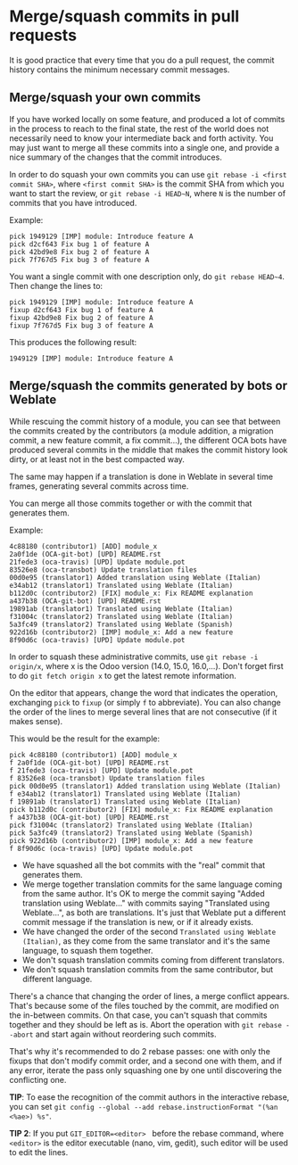 # Merge/squash commits in pull requests
It is good practice that every time that you do a pull request, the commit history contains the minimum necessary commit messages.

## Merge/squash your own commits
 If you have worked locally on some feature, and produced a lot of commits in the process to reach to the final state, the rest of the world does not necessarily need to know your intermediate back and forth activity. You may just want to merge all these commits into a single one, and provide a nice summary of the changes that the commit introduces.

In order to do squash your own commits you can use `git rebase -i <first commit SHA>`, where `<first commit SHA>` is the commit SHA from which you want to start the review, or `git rebase -i HEAD~N`, where `N` is the number of commits that you have introduced.

Example:

```
pick 1949129 [IMP] module: Introduce feature A
pick d2cf643 Fix bug 1 of feature A
pick 42bd9e8 Fix bug 2 of feature A
pick 7f767d5 Fix bug 3 of feature A
```

You want a single commit with one description only, do `git rebase HEAD~4`. Then change the lines to:

```
pick 1949129 [IMP] module: Introduce feature A
fixup d2cf643 Fix bug 1 of feature A
fixup 42bd9e8 Fix bug 2 of feature A
fixup 7f767d5 Fix bug 3 of feature A
```

This produces the following result:

```
1949129 [IMP] module: Introduce feature A
```

## Merge/squash the commits generated by bots or Weblate

While rescuing the commit history of a module, you can see that between the commits created by the contributors (a module addition, a migration commit, a new feature commit, a fix commit...), the different OCA bots have produced several commits in the middle that makes the commit history look dirty, or at least not in the best compacted way.

The same may happen if a translation is done in Weblate in several time frames, generating several commits across time.

You can merge all those commits together or with the commit that generates them.

Example:

```
4c88180 (contributor1) [ADD] module_x
2a0f1de (OCA-git-bot) [UPD] README.rst
21fede3 (oca-travis) [UPD] Update module.pot
83526e8 (oca-transbot) Update translation files
00d0e95 (translator1) Added translation using Weblate (Italian)
e34ab12 (translator1) Translated using Weblate (Italian)
b112d0c (contributor2) [FIX] module_x: Fix README explanation
a437b38 (OCA-git-bot) [UPD] README.rst
19891ab (translator1) Translated using Weblate (Italian)
f31004c (translator2) Translated using Weblate (Italian)
5a3fc49 (translator2) Translated using Weblate (Spanish)
922d16b (contributor2) [IMP] module_x: Add a new feature
8f90d6c (oca-travis) [UPD] Update module.pot
```

In order to squash these administrative commits, use `git rebase -i origin/x`, where x is the Odoo version (14.0, 15.0, 16.0,...). Don't forget first to do `git fetch origin x` to get the latest remote information.

On the editor that appears, change the word that indicates the operation, exchanging `pick` to `fixup` (or simply `f` to abbreviate). You can also change the order of the lines to merge several lines that are not consecutive (if it makes sense).

This would be the result for the example:

```
pick 4c88180 (contributor1) [ADD] module_x
f 2a0f1de (OCA-git-bot) [UPD] README.rst
f 21fede3 (oca-travis) [UPD] Update module.pot
f 83526e8 (oca-transbot) Update translation files
pick 00d0e95 (translator1) Added translation using Weblate (Italian)
f e34ab12 (translator1) Translated using Weblate (Italian)
f 19891ab (translator1) Translated using Weblate (Italian)
pick b112d0c (contributor2) [FIX] module_x: Fix README explanation
f a437b38 (OCA-git-bot) [UPD] README.rst
pick f31004c (translator2) Translated using Weblate (Italian)
pick 5a3fc49 (translator2) Translated using Weblate (Spanish)
pick 922d16b (contributor2) [IMP] module_x: Add a new feature
f 8f90d6c (oca-travis) [UPD] Update module.pot
```

- We have squashed all the bot commits with the "real" commit that generates them.
- We merge together translation commits for the same language coming from the same author. It's OK to merge the commit saying "Added translation using Weblate..." with commits saying "Translated using Weblate...", as both are translations. It's just that Weblate put a different commit message if the translation is new, or if it already exists.
- We have changed the order of the second `Translated using Weblate (Italian)`, as they come from the same translator and it's the same language, to squash them together.
- We don't squash translation commits coming from different translators.
- We don't squash translation commits from the same contributor, but different language.

There's a chance that changing the order of lines, a merge conflict appears. That's because some of the files touched by the commit, are modified on the in-between commits. On that case, you can't squash that commits together and they should be left as is. Abort the operation with `git rebase --abort` and start again without reordering such commits.

That's why it's recommended to do 2 rebase passes: one with only the fixups that don't modify commit order, and a second one with them, and if any error, iterate the pass only squashing one by one until discovering the conflicting one.

**TIP**: To ease the recognition of the commit authors in the interactive rebase, you can set `git config --global --add rebase.instructionFormat "(%an <%ae>) %s"`.

**TIP 2**: If you put `GIT_EDITOR=<editor> ` before the rebase command, where `<editor>` is the editor executable (nano, vim, gedit), such editor will be used to edit the lines.
